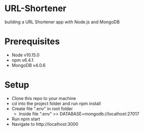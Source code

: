 # URL-Shortener
building a URL Shortener app with Node.js and MongoDB

# Prerequisites
- Node v10.15.0
- npm v6.4.1
- MongoDB v4.0.6

# Setup
- Clone this repo to your machine
- cd into the project folder and run npm install
- Create file ".env" in root folder
  - Inside file ".env" >> DATABASE=mongodb://localhost:27017
- Run npm start
- Navigate to http://localhost:3000
